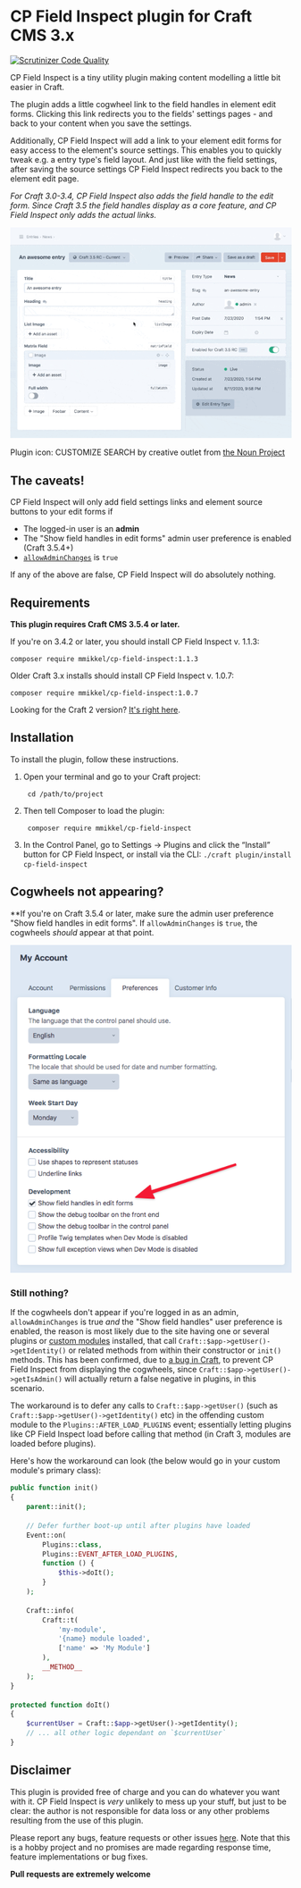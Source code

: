 # CP Field Inspect plugin for Craft CMS 3.x

[![Scrutinizer Code Quality](https://scrutinizer-ci.com/g/mmikkel/CpFieldInspect-Craft/badges/quality-score.png?b=master)](https://scrutinizer-ci.com/g/mmikkel/CpFieldInspect-Craft/?branch=master)

CP Field Inspect is a tiny utility plugin making content modelling a little bit easier in Craft.  

The plugin adds a little cogwheel link to the field handles in element edit forms. Clicking this link redirects you to the fields' settings pages - and back to your content when you save the settings.  

Additionally, CP Field Inspect will add a link to your element edit forms for easy access to the element's source settings. This enables you to quickly tweak e.g. a entry type's field layout. And just like with the field settings, after saving the source settings CP Field Inspect redirects you back to the element edit page.  

_For Craft 3.0-3.4, CP Field Inspect also adds the field handle to the edit form. Since Craft 3.5 the field handles display as a core feature, and CP Field Inspect only adds the actual links._

![Easily inspect field handles and edit fields](resources/img/demo.gif)

Plugin icon: CUSTOMIZE SEARCH by creative outlet from [the Noun Project](https://thenounproject.com)

## The caveats!  

CP Field Inspect will only add field settings links and element source buttons to your edit forms if  

* The logged-in user is an **admin**  
* The "Show field handles in edit forms" admin user preference is enabled (Craft 3.5.4+)  
* [`allowAdminChanges`](https://craftcms.com/docs/3.x/config/config-settings.html#allowadminchanges) is `true`  

If any of the above are false, CP Field Inspect will do absolutely nothing.  

## Requirements

**This plugin requires Craft CMS 3.5.4 or later.**

If you're on 3.4.2 or later, you should install CP Field Inspect v. 1.1.3:

    composer require mmikkel/cp-field-inspect:1.1.3  

Older Craft 3.x installs should install CP Field Inspect v. 1.0.7:

    composer require mmikkel/cp-field-inspect:1.0.7  

Looking for the Craft 2 version? [It's right here](https://github.com/mmikkel/CpFieldLinks-Craft).

## Installation

To install the plugin, follow these instructions.

1. Open your terminal and go to your Craft project:

        cd /path/to/project

2. Then tell Composer to load the plugin:

        composer require mmikkel/cp-field-inspect

3. In the Control Panel, go to Settings → Plugins and click the “Install” button for CP Field Inspect, or install via the CLI: `./craft plugin/install cp-field-inspect`

## Cogwheels not appearing?  

**If you're on Craft 3.5.4 or later, make sure the admin user preference "Show field handles in edit forms". If `allowAdminChanges` is `true`, the cogwheels _should_ appear at that point.  

![The "show field handles" user preference is required](resources/img/show-field-handles-preference.png)  

### Still nothing?  

If the cogwheels don't appear if you're logged in as an admin, `allowAdminChanges` is true _and_ the "Show field handles" user preference is enabled, the reason is most likely due to the site having one or several plugins or [custom modules](https://docs.craftcms.com/v3/extend/module-guide.html) installed, that call `Craft::$app->getUser()->getIdentity()` or related methods from within their constructor or `init()` methods. This has been confirmed, due to [a bug in Craft](https://github.com/craftcms/cms/issues/2473), to prevent CP Field Inspect from displaying the cogwheels, since `Craft::$app->getUser()->getIsAdmin()` will actually return a false negative in plugins, in this scenario.  

The workaround is to defer any calls to `Craft::$app->getUser()` (such as `Craft::$app->getUser()->getIdentity()` etc) in the offending custom module to the `Plugins::AFTER_LOAD_PLUGINS` event; essentially letting plugins like CP Field Inspect load before calling that method (in Craft 3, modules are loaded before plugins).  

Here's how the workaround can look (the below would go in your custom module's primary class):

```php
public function init()
{
    parent::init();

    // Defer further boot-up until after plugins have loaded
    Event::on(
        Plugins::class,
        Plugins::EVENT_AFTER_LOAD_PLUGINS,
        function () {
            $this->doIt();
        }
    );

    Craft::info(
        Craft::t(
            'my-module',
            '{name} module loaded',
            ['name' => 'My Module']
        ),
        __METHOD__
    );
}

protected function doIt()
{
    $currentUser = Craft::$app->getUser()->getIdentity();
    // ... all other logic dependant on `$currentUser`
}
```

## Disclaimer

This plugin is provided free of charge and you can do whatever you want with it. CP Field Inspect is _very_ unlikely to mess up your stuff, but just to be clear: the author is not responsible for data loss or any other problems resulting from the use of this plugin.

Please report any bugs, feature requests or other issues [here](https://github.com/mmikkel/CpFieldInspect-Craft/issues). Note that this is a hobby project and no promises are made regarding response time, feature implementations or bug fixes.

**Pull requests are extremely welcome**



